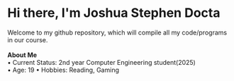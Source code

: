# Hi there, I'm Joshua Stephen Docta
Welcome to my github repository, which will compile all my code/programs in our course.<br><br>
**About Me**<br>
• Current Status: 2nd year Computer Engineering student(2025)<br>
• Age: 19
• Hobbies: Reading, Gaming
